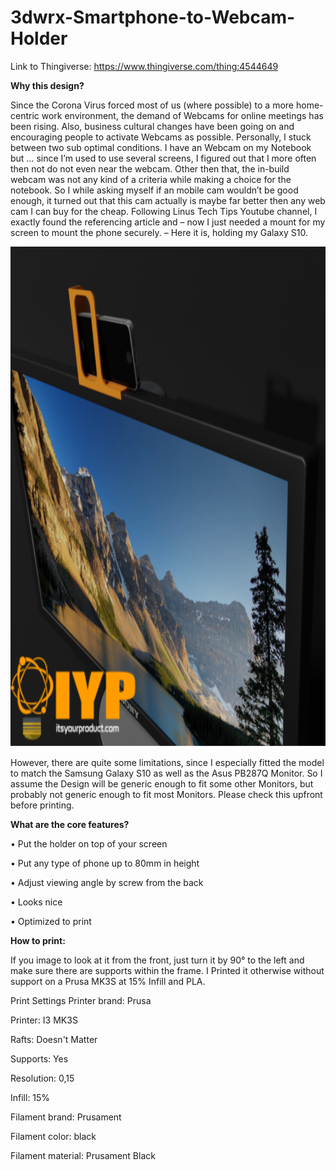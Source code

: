 # 3dwrx-Smartphone-to-Webcam-Holder

Link to Thingiverse:
https://www.thingiverse.com/thing:4544649

**Why this design?**

Since the Corona Virus forced most of us (where possible) to a more home-centric work environment, the demand of Webcams for online meetings has been rising. Also, business cultural changes have been going on and encouraging people to activate Webcams as possible. Personally, I stuck between two sub optimal conditions. I have an Webcam on my Notebook but … since I’m used to use several screens, I figured out that I more often then not do not even near the webcam. Other then that, the in-build webcam was not any kind of a criteria while making a choice for the notebook. So I while asking myself if an mobile cam wouldn’t be good enough, it turned out that this cam actually is maybe far better then any web cam I can buy for the cheap. Following Linus Tech Tips Youtube channel, I exactly found the referencing article and – now I just needed a mount for my screen to mount the phone securely. – Here it is, holding my Galaxy S10.

<p align="center">
  <img 
    width="800"
    height="800"
    src="https://github.com/thomaszipf/3dwrx-Smartphone-to-Webcam-Holder/blob/main/Images/Smartphone-to-Webcam-Holder.PNG"
  >
</p>

However, there are quite some limitations, since I especially fitted the model to match the Samsung Galaxy S10 as well as the Asus PB287Q Monitor. So I assume the Design will be generic enough to fit some other Monitors, but probably not generic enough to fit most Monitors. Please check this upfront before printing.


**What are the core features?**

• Put the holder on top of your screen

• Put any type of phone up to 80mm in height

• Adjust viewing angle by screw from the back

• Looks nice

• Optimized to print

**How to print:**

If you image to look at it from the front, just turn it by 90° to the left and make sure there are supports within the frame. I Printed it otherwise without support on a Prusa MK3S at 15% Infill and PLA.

Print Settings
Printer brand:
Prusa


Printer:
I3 MK3S


Rafts:
Doesn't Matter

Supports:
Yes

Resolution:
0,15

Infill:
15%

Filament brand:
Prusament


Filament color:
black


Filament material:
Prusament Black
